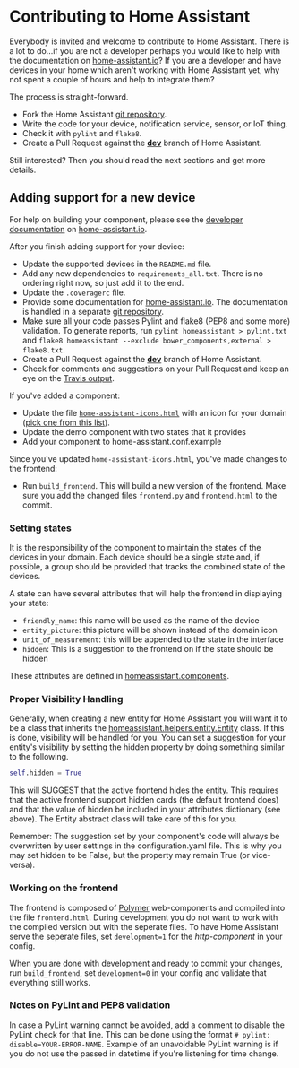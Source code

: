 # Contributing to Home Assistant

Everybody is invited and welcome to contribute to Home Assistant. There is a lot to do...if you are not a developer perhaps you would like to help with the documentation on [home-assistant.io](https://home-assistant.io/)? If you are a developer and have devices in your home which aren't working with Home Assistant yet, why not spent a couple of hours and help to integrate them? 

The process is straight-forward.

 - Fork the Home Assistant [git repository](https://github.com/balloob/home-assistant).
 - Write the code for your device, notification service, sensor, or IoT thing.
 - Check it with ``pylint`` and ``flake8``.
 - Create a Pull Request against the [**dev**](https://github.com/balloob/home-assistant/tree/dev) branch of Home Assistant.

Still interested? Then you should read the next sections and get more details. 

## Adding support for a new device

For help on building your component, please see the [developer documentation](https://home-assistant.io/developers/) on [home-assistant.io](https://home-assistant.io/).

After you finish adding support for your device:

 - Update the supported devices in the `README.md` file.
 - Add any new dependencies to `requirements_all.txt`. There is no ordering right now, so just add it to the end.
 - Update the `.coveragerc` file.
 - Provide some documentation for [home-assistant.io](https://home-assistant.io/). The documentation is handled in a separate [git repository](https://github.com/balloob/home-assistant.io).
 - Make sure all your code passes Pylint and flake8 (PEP8 and some more) validation. To generate reports, run `pylint homeassistant > pylint.txt` and `flake8 homeassistant --exclude bower_components,external > flake8.txt`.
 - Create a Pull Request against the [**dev**](https://github.com/balloob/home-assistant/tree/dev) branch of Home Assistant.
 - Check for comments and suggestions on your Pull Request and keep an eye on the [Travis output](https://travis-ci.org/balloob/home-assistant/).

If you've added a component:

 - Update the file [`home-assistant-icons.html`](https://github.com/balloob/home-assistant/blob/master/homeassistant/components/frontend/www_static/polymer/resources/home-assistant-icons.html) with an icon for your domain ([pick one from this list](https://www.polymer-project.org/1.0/components/core-elements/demo.html#core-icon)).
 - Update the demo component with two states that it provides
 - Add your component to home-assistant.conf.example

Since you've updated `home-assistant-icons.html`, you've made changes to the frontend:

 - Run `build_frontend`. This will build a new version of the frontend. Make sure you add the changed files `frontend.py` and `frontend.html` to the commit.

### Setting states

It is the responsibility of the component to maintain the states of the devices in your domain. Each device should be a single state and, if possible, a group should be provided that tracks the combined state of the devices.

A state can have several attributes that will help the frontend in displaying your state:

 - `friendly_name`: this name will be used as the name of the device
 - `entity_picture`: this picture will be shown instead of the domain icon
 - `unit_of_measurement`: this will be appended to the state in the interface
 - `hidden`: This is a suggestion to the frontend on if the state should be hidden

These attributes are defined in [homeassistant.components](https://github.com/balloob/home-assistant/blob/master/homeassistant/components/__init__.py#L25).

### Proper Visibility Handling

Generally, when creating a new entity for Home Assistant you will want it to be a class that inherits the [homeassistant.helpers.entity.Entity](https://github.com/balloob/home-assistant/blob/master/homeassistant/helpers/entity.py) class. If this is done, visibility will be handled for you. 
You can set a suggestion for your entity's visibility by setting the hidden property by doing something similar to the following.

```python
self.hidden = True
```

This will SUGGEST that the active frontend hides the entity. This requires that the active frontend support hidden cards (the default frontend does) and that the value of hidden be included in your attributes dictionary (see above). The Entity abstract class will take care of this for you.

Remember: The suggestion set by your component's code will always be overwritten by user settings in the configuration.yaml file. This is why you may set hidden to be False, but the property may remain True (or vice-versa).

### Working on the frontend

The frontend is composed of [Polymer](https://www.polymer-project.org) web-components and compiled into the file `frontend.html`. During development you do not want to work with the compiled version but with the seperate files. To have Home Assistant serve the seperate files, set `development=1` for the *http-component* in your config.

When you are done with development and ready to commit your changes, run `build_frontend`, set `development=0` in your config and validate that everything still works.

### Notes on PyLint and PEP8 validation

In case a PyLint warning cannot be avoided, add a comment to disable the PyLint check for that line. This can be done using the format `# pylint: disable=YOUR-ERROR-NAME`. Example of an unavoidable PyLint warning is if you do not use the passed in datetime if you're listening for time change.
